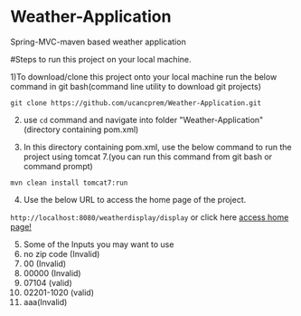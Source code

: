 # Weather-Application
Spring-MVC-maven based weather application

#Steps to run this project on your local machine.

1)To download/clone this project onto your local machine run the below command in git bash(command line utility to download git projects)

 `git clone https://github.com/ucancprem/Weather-Application.git`

2) use `cd` command and navigate into folder "Weather-Application" (directory containing pom.xml)

3) In this directory containing pom.xml, use the below command to run the project using tomcat 7.(you can run this command from git bash or command prompt)

`mvn clean install tomcat7:run`

4) Use the below URL to access the home page of the project.

`http://localhost:8080/weatherdisplay/display` or click here 
[access home page!](http://localhost:8080/weatherdisplay/display)

5) Some of the Inputs you may want to use
1) no zip code (Invalid)
2) 00 (Invalid)
3) 00000 (Invalid)
4) 07104 (valid)
5) 02201-1020 (valid)
6) aaa(Invalid)


